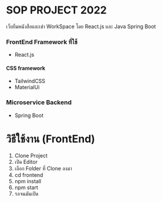 # SOP PROJECT 2022
เว็บยืมหนังสือและเช่า WorkSpace โดย React.js และ Java Spring Boot

### FrontEnd Framework ที่ใช้
- React.js
#### CSS framework
- TailwindCSS
- MaterialUi
### Microservice Backend
- Spring Boot

# วิธีใช้งาน (FrontEnd)
1. Clone Project
2. เปิด Editor
3. เลือก Folder ที่ Clone ลงมา
4. cd frontend
5. npm install
6. npm start
7. รอจนมันเปิด
